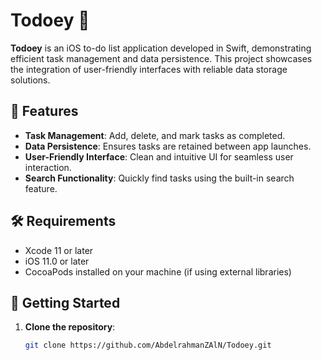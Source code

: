 # Todoey 📝

**Todoey** is an iOS to-do list application developed in Swift, demonstrating efficient task management and data persistence. This project showcases the integration of user-friendly interfaces with reliable data storage solutions.

## 📱 Features

- **Task Management**: Add, delete, and mark tasks as completed.
- **Data Persistence**: Ensures tasks are retained between app launches.
- **User-Friendly Interface**: Clean and intuitive UI for seamless user interaction.
- **Search Functionality**: Quickly find tasks using the built-in search feature.

## 🛠 Requirements

- Xcode 11 or later
- iOS 11.0 or later
- CocoaPods installed on your machine (if using external libraries)

## 🚀 Getting Started

1. **Clone the repository**:
   ```bash
   git clone https://github.com/AbdelrahmanZAlN/Todoey.git

